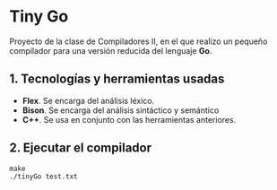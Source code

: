 # Tiny Go

Proyecto de la clase de Compiladores II, en el que realizo un pequeño compilador para una versión reducida del lenguaje **Go**.

## 1. Tecnologías y herramientas usadas

* **Flex**. Se encarga del análisis léxico.
* **Bison**. Se encarga del análisis sintáctico y semántico
* **C++**. Se usa en conjunto con las herramientas anteriores.

## 2. Ejecutar el compilador

```
make
./tinyGo test.txt
```
